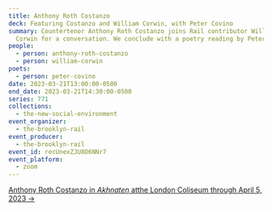```yaml
---
title: Anthony Roth Costanzo
deck: Featuring Costanzo and William Corwin, with Peter Covino
summary: Countertenor Anthony Roth Costanzo joins Rail contributor William
  Corwin for a conversation. We conclude with a poetry reading by Peter Covino.
people:
  - person: anthony-roth-costanzo
  - person: william-corwin
poets:
  - person: peter-covino
date: 2023-03-21T13:00:00-0500
end_date: 2023-03-21T14:30:00-0500
series: 771
collections:
  - the-new-social-environment
event_organizer:
  - the-brooklyn-rail
event_producer:
  - the-brooklyn-rail
event_id: recUnexZJU8O6NNr7
event_platform:
  - zoom
---
```

[A﻿nthony Roth Costanzo in *Akhnaten* atthe London Coliseum through April 5, 2023 →](https://www.eno.org/whats-on/akhnaten/)